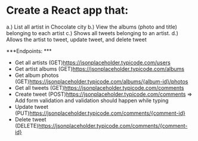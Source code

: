 # Create a React app that:
a.) List all artist in Chocolate city
b.) View the albums (photo and title) belonging to each artist 
c.) Shows all tweets belonging to an artist.
d.) Allows the artist to tweet, update tweet, and delete tweet

***Endpoints: ***
- Get all artists (GET)https://jsonplaceholder.typicode.com/users
- Get artist albums (GET)https://jsonplaceholder.typicode.com/albums
- Get album photos (GET)https://jsonplaceholder.typicode.com/albums/{album-id}/photos
- Get all tweets (GET)https://jsonplaceholder.typicode.com/comments
- Create tweet (POST)https://jsonplaceholder.typicode.com/comments => Add form validation and validation should happen while typing
- Update tweet (PUT)https://jsonplaceholder.typicode.com/comments/{comment-id}
- Delete tweet (DELETE)https://jsonplaceholder.typicode.com/comments/{comment-id}
